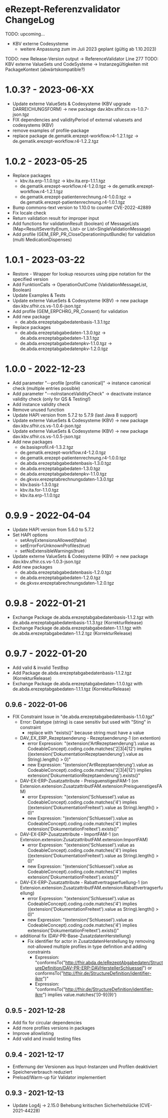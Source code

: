 # eRezept-Referenzvalidator ChangeLog

TODO: upcoming...
  - KBV externe Codesysteme
    - weitere Anpassung zum im Juli 2023 geplant (gültig ab 1.10.2023)
    
TODO: new Release-Version output -> ReferenceValidator Line 277
TODO: KBV externe ValueSets und CodeSysteme -> Instanzegültigkeiten mit PackageKontext (abwärtskompatible?)

# 1.0.3? - 2023-06-XX
- Update externe ValueSets & Codesysteme (KBV upgrade DARREICHUNGSFORM) -> new package dav.kbv.sfhir.cs.vs-1.0.7-json.tgz
- FIX dependencies and validityPeriod of external valuesets and codesystems (KBV)
- remove examples of profile-package
- replace package de.gematik.erezept-workflow.r4-1.2.1.tgz -> de.gematik.erezept-workflow.r4-1.2.2.tgz

# 1.0.2 - 2023-05-25
- Replace packages
  - kbv.ita.erp-1.1.0.tgz -> kbv.ita.erp-1.1.1.tgz
  - de.gematik.erezept-workflow.r4-1.2.0.tgz -> de.gematik.erezept-workflow.r4-1.2.1.tgz
  - de.gematik.erezept-patientenrechnung.r4-1.0.0.tgz -> de.gematik.erezept-patientenrechnung.r4-1.0.1.tgz
- Bump commons-text version to 1.10.0 to counter CVE-2022-42889
- Fix locale check
- Return validation result for improper input 
- Add functions for validationResult (boolean) of MessageLists (Map<ResultSeverityEnum, List<SingleValidationMessage>> or List<SingleValidationMessage)
- Add profile (GEM_ERP_PR_CloseOperationInputBundle) for validation (multi MedicationDispenses)

# 1.0.1 - 2023-03-22
- Restore - Wrapper for lookup resources using pipe notation for the specified version
- Add FunktionCalls -> OperationOutCome (ValidationMessageList, Boolean) 
- Update Examples & Tests
- Update externe ValueSets & Codesysteme (KBV) -> new package dav.kbv.sfhir.cs.vs-1.0.6-json.tgz
- Add profile (GEM_ERPCHRG_PR_Consent) for validation
- Add new package
  - de.abda.erezeptabgabedatenbasis-1.3.1.tgz
- Replace packages
  - de.abda.erezeptabgabedaten-1.3.0.tgz -> de.abda.erezeptabgabedaten-1.3.1.tgz
  - de.abda.erezeptabgabedatenpkv-1.1.0.tgz -> de.abda.erezeptabgabedatenpkv-1.2.0.tgz

# 1.0.0 - 2022-12-23
- Add parameter "--profile [profile canonical]" -> instance canonical check (multiple entries possible)
- Add parameter "--noInstanceValidityCheck" -> deactivate instance validity check (only for QS & Testing!)
- Add instance validity check
- Remove unused function
- Update HAPI version from 5.7.2 to 5.7.9 (last Java 8 support)
- Update externe ValueSets & Codesysteme (KBV) -> new package dav.kbv.sfhir.cs.vs-1.0.4-json.tgz
- Update externe ValueSets & Codesysteme (KBV) -> new package dav.kbv.sfhir.cs.vs-1.0.5-json.tgz
- Add new packages
  - de.basisprofil.r4-1.3.2.tgz
  - de.gematik.erezept-workflow.r4-1.2.0.tgz
  - de.gematik.erezept-patientenrechnung.r4-1.0.0.tgz
  - de.abda.erezeptabgabedatenbasis-1.3.0.tgz
  - de.abda.erezeptabgabedaten-1.3.0.tgz
  - de.abda.erezeptabgabedatenpkv-1.1.0.tgz
  - de.gkvsv.erezeptabrechnungsdaten-1.3.0.tgz
  - kbv.basis-1.3.0.tgz
  - kbv.ita.for-1.1.0.tgz
  - kbv.ita.erp-1.1.0.tgz

# 0.9.9 - 2022-04-04
- Update HAPI version from 5.6.0 to 5.7.2
- Set HAPI options
  - setAnyExtensionsAllowed(false)
  - setErrorForUnknownProfiles(true)
  - setNoExtensibleWarnings(true)
- Update externe ValueSets & Codesysteme (KBV) -> new package dav.kbv.sfhir.cs.vs-1.0.3-json.tgz
- Add new packages 
  - de.abda.erezeptabgabedatenbasis-1.2.0.tgz
  - de.abda.erezeptabgabedaten-1.2.0.tgz
  - de.gkvsv.erezeptabrechnungsdaten-1.2.0.tgz


# 0.9.8 - 2022-01-21
- Exchange Package de.abda.erezeptabgabedatenbasis-1.1.2.tgz with de.abda.erezeptabgabedatenbasis-1.1.3.tgz (KorrekturRelease) 
- Exchange Package de.abda.erezeptabgabedaten-1.1.1.tgz with de.abda.erezeptabgabedaten-1.1.2.tgz (KorrekturRelease)

# 0.9.7 - 2022-01-20
- Add valid & invalid TestBsp
- Add Package de.abda.erezeptabgabedatenbasis-1.1.2.tgz (KorrekturRelease)
- Exchange Package de.abda.erezeptabgabedaten-1.1.0.tgz with de.abda.erezeptabgabedaten-1.1.1.tgz (KorrekturRelease)

## 0.9.6 - 2022-01-06
- FIX Constraint Issue in "de.abda.erezeptabgabedatenbasis-1.1.0.tgz"
  - Error: Datatype (string) is case sensitiv but used with "Sting" in constraint
    - replace with "exists()" because string must have a value
  - DAV_EX_ERP_Rezeptaenderung - Rezeptaenderung-1 (on extention)
    - error Expression: "(extension('ArtRezeptaenderung').value as CodeableConcept).coding.code.matches('2|3|4|12') implies ((extension('DokumentationRezeptaenderung').value as String).length() > 0)"
    - new Expression: "(extension('ArtRezeptaenderung').value as CodeableConcept).coding.code.matches('2|3|4|12') implies extension('DokumentationRezeptaenderung').exists()"
  - DAV-EX-ERP-Zusatzattribute - PreisguenstigesFAM-1 (on Extension.extension:ZusatzattributFAM.extension:PreisguenstigesFAM)
    - error Expression: "(extension('Schluessel').value as CodeableConcept).coding.code.matches('4') implies ((extension('DokumentationFreitext').value as String).length() > 0)"
    - new Expression: "(extension('Schluessel').value as CodeableConcept).coding.code.matches('4') implies extension('DokumentationFreitext').exists()"
  - DAV-EX-ERP-Zusatzattribute - ImportFAM-1 (on Extension.extension:ZusatzattributFAM.extension:ImportFAM)
    - error Expression: "(extension('Schluessel').value as CodeableConcept).coding.code.matches('4') implies ((extension('DokumentationFreitext').value as String).length() > 0)"
    - new Expression: "(extension('Schluessel').value as CodeableConcept).coding.code.matches('4') implies extension('DokumentationFreitext').exists()"
  - DAV-EX-ERP-Zusatzattribute - Rabattvertragserfuellung-1 (on Extension.extension:ZusatzattributFAM.extension:Rabattvertragserfuellung)
    - error Expression: "(extension('Schluessel').value as CodeableConcept).coding.code.matches('4') implies ((extension('DokumentationFreitext').value as String).length() > 0)"
    - new Expression: "(extension('Schluessel').value as CodeableConcept).coding.code.matches('4') implies extension('DokumentationFreitext').exists()"
  + additional fix (DAV-PR-Base-ZusatzdatenHerstellung)
    - Fix identifier for actor in ZusatzdatenHerstellung by removing not-allowed multiple profiles in type definition and adding constraints
      - Expression: "conformsTo("http://fhir.abda.de/eRezeptAbgabedaten/StructureDefinition/DAV-PR-ERP-DAVHerstellerSchluessel") or conformsTo("http://fhir.de/StructureDefinition/identifier-iknr")"
      - Expression: "conformsTo("http://fhir.de/StructureDefinition/identifier-iknr") implies value.matches('[0-9]{9}')

## 0.9.5 - 2021-12-28
- Add fix for circular dependencies
- Add more profiles versions in packages
- Improve allowlisting
- Add valid and invalid testing files

## 0.9.4 - 2021-12-17
- Entfernung der Versionen aus Input-Instanzen und Profilen deaktiviert
- Speicherverbrauch reduziert
- Preload/Warm-up für Validator implementiert

## 0.9.3 - 2021-12-13
- Update Log4j -> 2.15.0 Behebung kritischen Sicherheitslücke (CVE-2021-44228)
